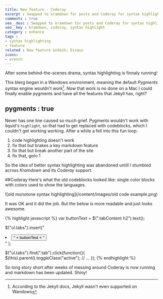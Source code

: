 ```yaml
---
title: New feature - Coderay
excerpt : Swapped to kramdown for posts and Coderay for syntax highlighting
comments : true
seo__desc : Swapped to kramdown for posts and Coderay for syntax highlighting
seo__key : kramdown, coderay, syntax highlight
category : enhance
tags :
- syntax highlighting
- feature
related : New feature &ndash; Disqus
icons:
- wrench
---
```

After some behind-the-scenes drama, syntax highlighting is finnaly running!
<!-- /intro -->

This blerg began in a Wandows environment, meaning the default <cite>Pygments</cite> syntax engine wouldn't work[^1]. Now that work is no done on a Mac I could finally enable pygments and have all the features that Jekyll has, right?

## pygments : true
Never has one line caused so much grief. Pygments wouldn't work with liquid's `highlight`, so that had to get replaced with codeblocks, which I couldn't get working working. After a while a fell into this fun loop:

1. code highlighting doesn't work
1. fix that but brakes a key markdown feature
1. fix that but break another part of the site
1. fix that, goto 1

So the idea of better syntax highlighting was abandoned untill I stumbled across <cite>Kramdown</cite> and its <cite>Coderay</cite> support.

##Coderay
Here's what the old codeblocks looked like: single color blocks with colors used to show the languages.

![old monotone syntax highlighting](/content/images/old code example.png)

It was OK and it did the job. But the below is more readable and just looks awesome.

{% highlight javascript  %}
var buttonText = $(".tabContent h2").text();

$("ul.tabs").insert("<li><button class='tab'>" + buttonText + "</button></li>" );

$("ul.tabs").find(".tab").click(function(){
  $(this).parent().toggleClass("active");
  // ...
});
{% endhighlight %}

So long story short after weeks of messing around Coderay is now running and markdown has been updated. Shiny!

[^1]: According to the Jekyll docs, Jekyll wasn't even supported on Wandows
